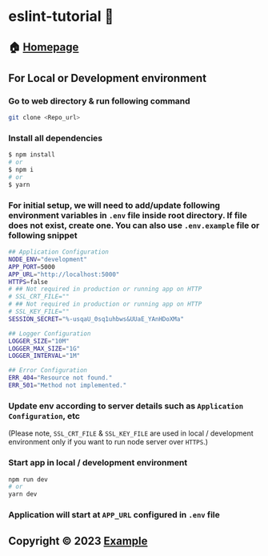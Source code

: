 # eslint-tutorial 👋

## 🏠 [Homepage](https://www.example.com)

## For Local or Development environment

### Go to web directory & run following command

```bash
git clone <Repo_url>
```

### Install all dependencies

```sh
$ npm install
# or
$ npm i
# or
$ yarn
```

### For initial setup, we will need to add/update following environment variables in `.env` file inside root directory. If file does not exist, create one. You can also use `.env.example` file or following snippet

```sh
## Application Configuration
NODE_ENV="development"
APP_PORT=5000
APP_URL="http://localhost:5000"
HTTPS=false
# ## Not required in production or running app on HTTP
# SSL_CRT_FILE=""
# ## Not required in production or running app on HTTP
# SSL_KEY_FILE=""
SESSION_SECRET="%-usqaU_0sq1uhbws&UUaE_YAnHDoXMa"

## Logger Configuration
LOGGER_SIZE="10M"
LOGGER_MAX_SIZE="1G"
LOGGER_INTERVAL="1M"

## Error Configuration
ERR_404="Resource not found."
ERR_501="Method not implemented."
```

### Update env according to server details such as `Application Configuration`, etc

(Please note, `SSL_CRT_FILE` & `SSL_KEY_FILE` are used in local / development environment only if you want to run node server over `HTTPS`.)

### Start app in local / development environment

```sh
npm run dev
# or
yarn dev
```

### Application will start at `APP_URL` configured in `.env` file

## Copyright © 2023 [Example](https://www.example.com)
